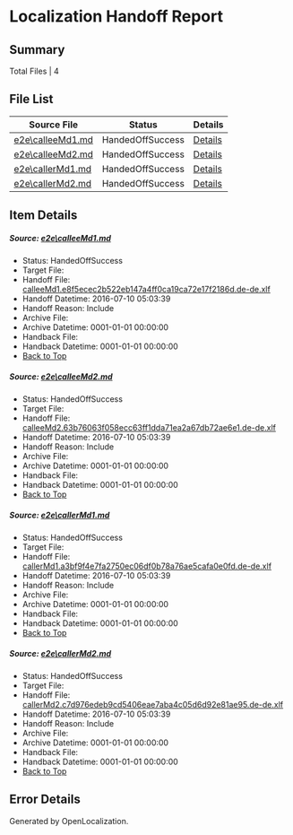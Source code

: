 # <a name='report-top'></a> Localization Handoff Report

## Summary
 Total Files | 4

## File List
 Source File | Status | Details 
 ----------- | ------ | ------- 
 [e2e\calleeMd1.md](https://github.com/OpenLocalizationTestOrg/oltest/blob/9c258ca73408830cb4e9cc3c5208e6e3e6f279c8/e2e/calleeMd1.md) | HandedOffSuccess | [Details](#3d696c86fc954e7e2181aff1ca4c5069509035641)
 [e2e\calleeMd2.md](https://github.com/OpenLocalizationTestOrg/oltest/blob/9c258ca73408830cb4e9cc3c5208e6e3e6f279c8/e2e/calleeMd2.md) | HandedOffSuccess | [Details](#e0082a249f0d2dc27055ba08f9b983f82524db7a2)
 [e2e\callerMd1.md](https://github.com/OpenLocalizationTestOrg/oltest/blob/9c258ca73408830cb4e9cc3c5208e6e3e6f279c8/e2e/callerMd1.md) | HandedOffSuccess | [Details](#a4a955f005800a353e56a39653f08c665c0e0fed3)
 [e2e\callerMd2.md](https://github.com/OpenLocalizationTestOrg/oltest/blob/9c258ca73408830cb4e9cc3c5208e6e3e6f279c8/e2e/callerMd2.md) | HandedOffSuccess | [Details](#d515342cc7c4caf42bbf4219e03b1c49bcce50a04)

## Item Details
##### <a name='3d696c86fc954e7e2181aff1ca4c5069509035641'></a> Source: [e2e\calleeMd1.md](https://github.com/OpenLocalizationTestOrg/oltest/blob/9c258ca73408830cb4e9cc3c5208e6e3e6f279c8/e2e/calleeMd1.md)
* Status: HandedOffSuccess
* Target File: 
* Handoff File: [calleeMd1.e8f5ecec2b522eb147a4ff0ca19ca72e17f2186d.de-de.xlf](https://github.com/OpenLocalizationTestOrg/olhandoff-e2e/blob/a19c213fae8bac3da213e2f291e8a73a8a6b3c91/ol-handoff/OpenLocalizationTestOrg/oltest-dede-fly/ci/ht/calleeMd1.e8f5ecec2b522eb147a4ff0ca19ca72e17f2186d.de-de.xlf)
* Handoff Datetime: 2016-07-10 05:03:39
* Handoff Reason: Include
* Archive File: 
* Archive Datetime: 0001-01-01 00:00:00
* Handback File: 
* Handback Datetime: 0001-01-01 00:00:00
* [Back to Top](#report-top)

##### <a name='e0082a249f0d2dc27055ba08f9b983f82524db7a2'></a> Source: [e2e\calleeMd2.md](https://github.com/OpenLocalizationTestOrg/oltest/blob/9c258ca73408830cb4e9cc3c5208e6e3e6f279c8/e2e/calleeMd2.md)
* Status: HandedOffSuccess
* Target File: 
* Handoff File: [calleeMd2.63b76063f058ecc63ff1dda71ea2a67db72ae6e1.de-de.xlf](https://github.com/OpenLocalizationTestOrg/olhandoff-e2e/blob/a19c213fae8bac3da213e2f291e8a73a8a6b3c91/ol-handoff/OpenLocalizationTestOrg/oltest-dede-fly/ci/ht/calleeMd2.63b76063f058ecc63ff1dda71ea2a67db72ae6e1.de-de.xlf)
* Handoff Datetime: 2016-07-10 05:03:39
* Handoff Reason: Include
* Archive File: 
* Archive Datetime: 0001-01-01 00:00:00
* Handback File: 
* Handback Datetime: 0001-01-01 00:00:00
* [Back to Top](#report-top)

##### <a name='a4a955f005800a353e56a39653f08c665c0e0fed3'></a> Source: [e2e\callerMd1.md](https://github.com/OpenLocalizationTestOrg/oltest/blob/9c258ca73408830cb4e9cc3c5208e6e3e6f279c8/e2e/callerMd1.md)
* Status: HandedOffSuccess
* Target File: 
* Handoff File: [callerMd1.a3bf9f4e7fa2750ec06df0b78a76ae5cafa0e0fd.de-de.xlf](https://github.com/OpenLocalizationTestOrg/olhandoff-e2e/blob/a19c213fae8bac3da213e2f291e8a73a8a6b3c91/ol-handoff/OpenLocalizationTestOrg/oltest-dede-fly/ci/ht/callerMd1.a3bf9f4e7fa2750ec06df0b78a76ae5cafa0e0fd.de-de.xlf)
* Handoff Datetime: 2016-07-10 05:03:39
* Handoff Reason: Include
* Archive File: 
* Archive Datetime: 0001-01-01 00:00:00
* Handback File: 
* Handback Datetime: 0001-01-01 00:00:00
* [Back to Top](#report-top)

##### <a name='d515342cc7c4caf42bbf4219e03b1c49bcce50a04'></a> Source: [e2e\callerMd2.md](https://github.com/OpenLocalizationTestOrg/oltest/blob/9c258ca73408830cb4e9cc3c5208e6e3e6f279c8/e2e/callerMd2.md)
* Status: HandedOffSuccess
* Target File: 
* Handoff File: [callerMd2.c7d976edeb9cd5406eae7aba4c05d6d92e81ae95.de-de.xlf](https://github.com/OpenLocalizationTestOrg/olhandoff-e2e/blob/a19c213fae8bac3da213e2f291e8a73a8a6b3c91/ol-handoff/OpenLocalizationTestOrg/oltest-dede-fly/ci/ht/callerMd2.c7d976edeb9cd5406eae7aba4c05d6d92e81ae95.de-de.xlf)
* Handoff Datetime: 2016-07-10 05:03:39
* Handoff Reason: Include
* Archive File: 
* Archive Datetime: 0001-01-01 00:00:00
* Handback File: 
* Handback Datetime: 0001-01-01 00:00:00
* [Back to Top](#report-top)


## Error Details

Generated by OpenLocalization.
